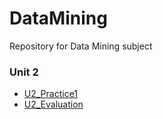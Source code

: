 # DataMining
Repository for Data Mining subject

### Unit 2
- [U2_Practice1](https://github.com/CarlosBqz/DataMining/blob/Unit2/U2_Practice1.md "U2_Practice1")
- [U2_Evaluation](https://github.com/CarlosBqz/DataMining/blob/Unit2/U2_Evaluation.md "U2_Evaluation")
